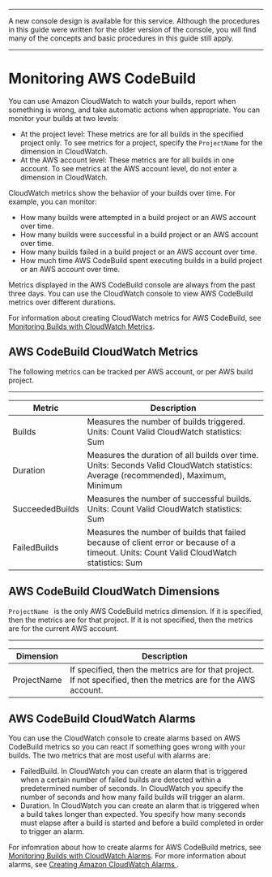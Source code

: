 --------

A new console design is available for this service\. Although the procedures in this guide were written for the older version of the console, you will find many of the concepts and basic procedures in this guide still apply\.

--------

# Monitoring AWS CodeBuild<a name="monitoring-builds"></a>

 You can use Amazon CloudWatch to watch your builds, report when something is wrong, and take automatic actions when appropriate\. You can monitor your builds at two levels: 
+  At the project level: These metrics are for all builds in the specified project only\. To see metrics for a project, specify the `ProjectName` for the dimension in CloudWatch\. 
+  At the AWS account level: These metrics are for all builds in one account\. To see metrics at the AWS account level, do not enter a dimension in CloudWatch\. 

 CloudWatch metrics show the behavior of your builds over time\. For example, you can monitor: 
+  How many builds were attempted in a build project or an AWS account over time\. 
+  How many builds were successful in a build project or an AWS account over time\. 
+  How many builds failed in a build project or an AWS account over time\. 
+  How much time AWS CodeBuild spent executing builds in a build project or an AWS account over time\. 

 Metrics displayed in the AWS CodeBuild console are always from the past three days\. You can use the CloudWatch console to view AWS CodeBuild metrics over different durations\. 

 For information about creating CloudWatch metrics for AWS CodeBuild, see [Monitoring Builds with CloudWatch Metrics](monitoring-metrics.md)\. 

## AWS CodeBuild CloudWatch Metrics<a name="cloudwatch_metrics-codebuild"></a>

 The following metrics can be tracked per AWS account, or per AWS build project\. 


****  

|   Metric   |   Description   | 
| --- | --- | 
|   Builds   |   Measures the number of builds triggered\.   Units: Count   Valid CloudWatch statistics: Sum   | 
|   Duration   |   Measures the duration of all builds over time\.   Units: Seconds   Valid CloudWatch statistics: Average \(recommended\), Maximum, Minimum   | 
|   SucceededBuilds   |   Measures the number of successful builds\.   Units: Count   Valid CloudWatch statistics: Sum   | 
|   FailedBuilds   |   Measures the number of builds that failed because of client error or because of a timeout\.   Units: Count   Valid CloudWatch statistics: Sum   | 

## AWS CodeBuild CloudWatch Dimensions<a name="codebuild-cloudwatch-dimensions"></a>

 `ProjectName ` is the only AWS CodeBuild metrics dimension\. If it is specified, then the metrics are for that project\. If it is not specified, then the metrics are for the current AWS account\. 


****  

|   Dimension   |   Description   | 
| --- | --- | 
|   ProjectName   |   If specified, then the metrics are for that project\. If not specified, then the metrics are for the AWS account\.   | 

## AWS CodeBuild CloudWatch Alarms<a name="codebuild_cloudwatch_alarms"></a>

 You can use the CloudWatch console to create alarms based on AWS CodeBuild metrics so you can react if something goes wrong with your builds\. The two metrics that are most useful with alarms are: 
+  FailedBuild\. In CloudWatch you can create an alarm that is triggered when a certain number of failed builds are detected within a predetermined number of seconds\. In CloudWatch you specify the number of seconds and how many faild builds will trigger an alarm\. 
+  Duration\. In CloudWatch you can create an alarm that is triggered when a build takes longer than expected\. You specify how many seconds must elapse after a build is started and before a build completed in order to trigger an alarm\. 

 For infomration about how to create alarms for AWS CodeBuild metrics, see [Monitoring Builds with CloudWatch Alarms](monitoring-alarms.md)\. For more information about alarms, see [ Creating Amazon CloudWatch Alarms ](https://docs.aws.amazon.com/AmazonCloudWatch/latest/monitoring/AlarmThatSendsEmail.html)\. 